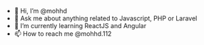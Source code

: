 - 👋 Hi, I’m @mohhd
- 💬 Ask me about anything related to Javascript, PHP or Laravel
- 🌱 I’m currently learning ReactJS and Angular
- 📫 How to reach me @mohhd.112

<!---
mohhd/mohhd is a ✨ special ✨ repository because its `README.md` (this file) appears on your GitHub profile.
You can click the Preview link to take a look at your changes.
--->
